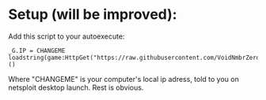 # Setup (will be improved):
Add this script to your autoexecute:
```luau
_G.IP = CHANGEME
loadstring(game:HttpGet("https://raw.githubusercontent.com/VoidNmbrZero/netsploit/refs/heads/main/script.lua"))()
```
Where "CHANGEME" is your computer's local ip adress, told to you on netsploit desktop launch.
Rest is obvious.
